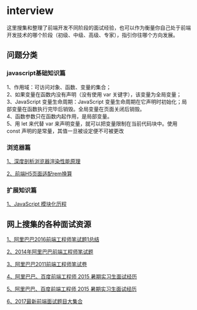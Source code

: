 # interview
这里搜集和整理了前端开发不同阶段的面试经验，也可以作为衡量你自己处于前端开发技术的哪个阶段（初级、中级、高级、专家），指引你往哪个方向发展。

## 问题分类
### javascript基础知识篇
1、作用域：可访问对象、函数、变量的集合；<br/>
2、如果变量在函数内没有声明（没有使用 var 关键字），该变量为全局变量；<br/>
3、JavaScript 变量生命周期：JavaScript 变量生命周期在它声明时初始化；局部变量在函数执行完毕后销毁。全局变量在页面关闭后销毁。<br/>
4、函数参数只在函数内起作用，是局部变量。<br/>
5、用 let 来代替 var 来声明变量，就可以把变量限制在当前代码块中。使用 const 声明的是常量，其值一旦被设定便不可被更改

### 浏览器篇
<a href="https://www.jianshu.com/p/a32b890c29b1" target="_blank">1、深度剖析浏览器渲染性能原理</a>

<a href="https://www.cnblogs.com/liangxuru/p/6970629.html" target="_blank">2、前端H5页面适配rem换算</a>

### 扩展知识篇
<a href="http://web.jobbole.com/83761/" target="_blank">1、JavaScript 模块化历程</a>


## 网上搜集的各种面试资源
<a href="http://blog.csdn.net/qq_27905183/article/details/76358451" target="_blank">1、阿里巴巴2016前端工程师笔试题1总结</a>

<a href="http://blog.csdn.net/shuaiilong/article/details/22822647" target="_blank">2、2014年阿里巴巴前端工程师笔试题</a>

<a href="http://blog.csdn.net/LiyangBai/article/details/76933906" target="_blank">3、阿里巴巴2011前端工程师笔试卷</a>

<a href="http://blog.csdn.net/wustzbq0713/article/details/46005431" target="_blank">4、阿里巴巴、百度前端工程师 2015 暑期实习生面试经历</a>

<a href="http://blog.csdn.net/wustzbq0713/article/details/46005431" target="_blank">5、阿里巴巴、百度前端工程师 2015 暑期实习生面试经历</a>

<a href="http://blog.csdn.net/github_38383183/article/details/72191106" target="_blank">6、2017最新前端面试题目大集合</a>



